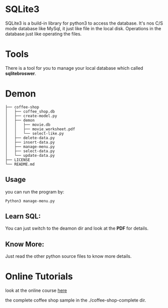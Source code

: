 # SQLite3

SQLite3 is a build-in library for python3 to access the database. It's nos C/S
mode database like MySql, it just like file in the local disk. Operations in the
database just like operating the files.

# Tools

There is a tool for you to manage your local database which called **sqlitebroswer**.

# Demon

    ├── coffee-shop
    │   ├── coffee_shop.db
    │   ├── create-model.py
    │   ├── demon
    │   │   ├── movie.db
    │   │   ├── movie_worksheet.pdf
    │   │   └── select-like.py
    │   ├── delete-data.py
    │   ├── insert-data.py
    │   ├── manage-menu.py
    │   ├── select-data.py
    │   └── update-data.py
    ├── LICENSE
    └── README.md


## Usage

you can run the program by:
``` shell
Python3 manage-menu.py
```

## Learn SQL:

You can just switch to the deamon dir and look at the **PDF** for details.

## Know More:

Just read the other python source files to know more details.

# Online Tutorials

look at the online course [here][0]

the complete coffee shop sample in the ./coffee-shop-complete dir.

[0]: http://www.pythonschool.net/databases/introduction-to-databases/
